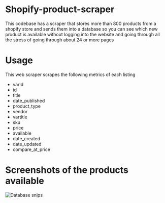 # Shopify-product-scraper

This codebase has a scraper that stores more than 800 products from a shopify store and sends them into a database so you can see which new product is available without logging into the website and going through all the stress of going through about 24 or more pages 

# Usage

This web scraper scrapes the following metrics of each listing

- varid
- id
- title
- date_published
- product_type
- vendor
- vartitle
- sku
- price
- available
- date_created
- date_updated
- compare_at_price


# Screenshots of the products available
 ![Database snips](https://user-images.githubusercontent.com/95959056/204161785-20630f26-ade6-4f07-9b0c-eef0607a7d96.PNG)


